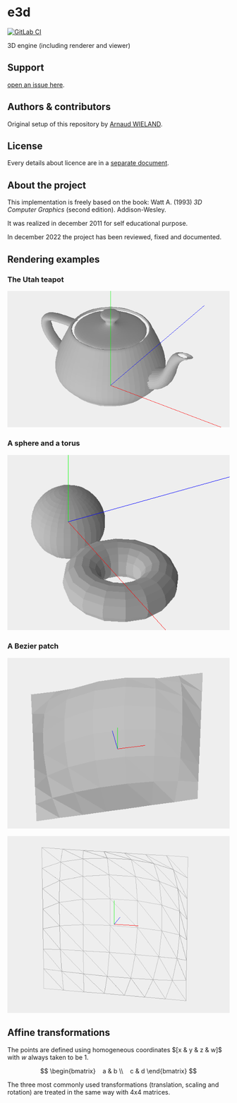 # e3d

[![GitLab CI](https://gitlab.com/arno750/e3d/badges/main/pipeline.svg)](https://gitlab.com/arno750/e3d/-/commits/main)

3D engine (including renderer and viewer)

## Support

[open an issue here](https://gitlab.com/arno750/e3d/-/issues).

## Authors & contributors

Original setup of this repository by [Arnaud WIELAND](https://gitlab.com/arno750).

## License

Every details about licence are in a [separate document](LICENSE).

## About the project

This implementation is freely based on the book: Watt A. (1993) _3D Computer Graphics_ (second edition). Addison-Wesley.

It was realized in december 2011 for self educational purpose.

In december 2022 the project has been reviewed, fixed and documented.

## Rendering examples

### The Utah teapot

![The Utah teapot](images/UtahTeapot.png)

### A sphere and a torus

![Sphere ane torus](images/SphereAndTorus.png)

### A Bezier patch

![Bezier patch](images/BezierPatch.png)

![Bezier patch](images/BezierPatchMesh.png)

## Affine transformations

The points are defined using homogeneous coordinates $[x & y & z & w]$ with $w$ always taken to be 1.

$$
\begin{bmatrix}
   a & b \\
   c & d
\end{bmatrix}
$$

The three most commonly used transformations (translation, scaling and rotation) are treated in the same way with 4x4 matrices.
